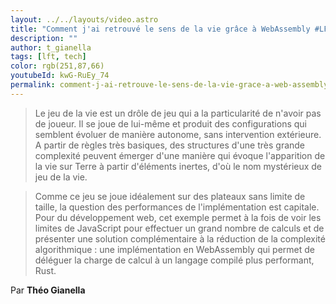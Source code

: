 ```yaml
---
layout: ../../layouts/video.astro
title: "Comment j'ai retrouvé le sens de la vie grâce à WebAssembly #LFT 02/02/24"
description: ""
author: t_gianella
tags: [lft, tech]
color: rgb(251,87,66)
youtubeId: kwG-RuEy_74
permalink: comment-j-ai-retrouve-le-sens-de-la-vie-grace-a-web-assembly
---
```


> Le jeu de la vie est un drôle de jeu qui a la particularité de n'avoir pas de joueur. Il se joue de lui-même et produit des configurations qui semblent évoluer de manière autonome, sans intervention extérieure. A partir de règles très basiques, des structures d'une très grande complexité peuvent émerger d'une manière qui évoque l'apparition de la vie sur Terre à partir d'éléments inertes, d'où le nom mystérieux de jeu de la vie.

> Comme ce jeu se joue idéalement sur des plateaux sans limite de taille, la question des performances de l'implémentation est capitale. Pour du développement web, cet exemple permet à la fois de voir les limites de JavaScript pour effectuer un grand nombre de calculs et de présenter une solution complémentaire à la réduction de la complexité algorithmique : une implémentation en WebAssembly qui permet de déléguer la charge de calcul à un langage compilé plus performant, Rust.

Par **Théo Gianella**
